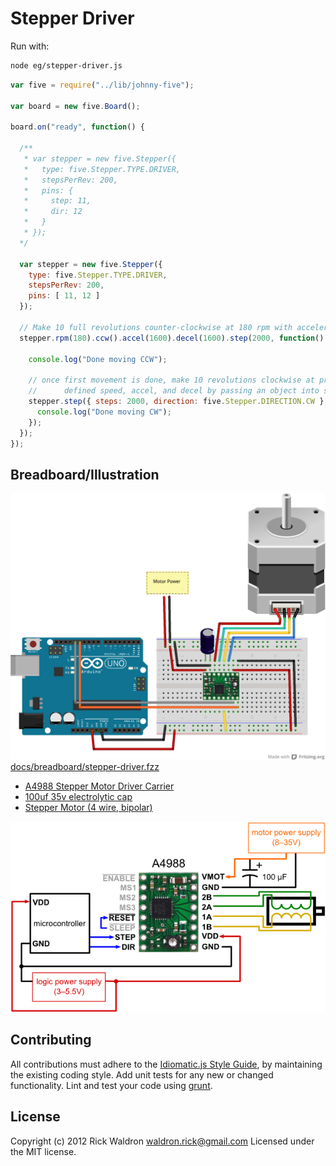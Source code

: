 # Stepper Driver

Run with:
```bash
node eg/stepper-driver.js
```


```javascript
var five = require("../lib/johnny-five");

var board = new five.Board();

board.on("ready", function() {

  /**
   * var stepper = new five.Stepper({
   *   type: five.Stepper.TYPE.DRIVER,
   *   stepsPerRev: 200,
   *   pins: {
   *     step: 11,
   *     dir: 12
   *   }
   * });
  */

  var stepper = new five.Stepper({
    type: five.Stepper.TYPE.DRIVER,
    stepsPerRev: 200,
    pins: [ 11, 12 ]
  });

  // Make 10 full revolutions counter-clockwise at 180 rpm with acceleration and deceleration
  stepper.rpm(180).ccw().accel(1600).decel(1600).step(2000, function() {

    console.log("Done moving CCW");

    // once first movement is done, make 10 revolutions clockwise at previously
    //      defined speed, accel, and decel by passing an object into stepper.step
    stepper.step({ steps: 2000, direction: five.Stepper.DIRECTION.CW }, function() {
      console.log("Done moving CW");
    });
  });
});


```


## Breadboard/Illustration


![docs/breadboard/stepper-driver.png](breadboard/stepper-driver.png)
[docs/breadboard/stepper-driver.fzz](breadboard/stepper-driver.fzz)



- [A4988 Stepper Motor Driver Carrier](http://www.pololu.com/catalog/product/1182)
- [100uf 35v electrolytic cap](http://www.amazon.com/100uF-Radial-Mini-Electrolytic-Capacitor/dp/B0002ZP530)
- [Stepper Motor (4 wire, bipolar)](https://www.sparkfun.com/products/9238)

![docs/breadboard/stepper-driver-A4988.png](breadboard/stepper-driver-A4988.png)






## Contributing
All contributions must adhere to the [Idiomatic.js Style Guide](https://github.com/rwldrn/idiomatic.js),
by maintaining the existing coding style. Add unit tests for any new or changed functionality. Lint and test your code using [grunt](https://github.com/cowboy/grunt).

## License
Copyright (c) 2012 Rick Waldron <waldron.rick@gmail.com>
Licensed under the MIT license.

